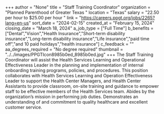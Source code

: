 +++
author = "None"
title = "Staff Training Coordinator"
organization = "Planned Parenthood of Greater Texas "
location = "Texas"
salary = "22.50 per hour to $25.00 per hour "
link = "https://careers.ppgt.org/jobs/2265?lang=en-us"
sort_date = "2024-02-15"
created_at = "February 15, 2024"
closing_date = "March 18, 2024"
a_job_type = ["Full Time"]
b_benefits = ["Dental","Vision","Health Insurance","Short-term disability insurance","Long-term disability insurance","Life insurance","paid time off","and 10 paid holidays","health insurance"]
c_feedback = ""
aa_degrees_required = "No degree required"
thumbnail = "../../images/PPGTIcon8985b0ed_8985b0ed.jpg"
+++
The Staff Training Coordinator will assist the Health Services Learning and Operational Effectiveness Leader in the planning and implementation of internal onboarding training programs, policies, and procedures. This position collaborates with Health Services Learning and Operation Effectiveness Leader to support the Health Center Managers, and Health Center Assistants to provide classroom, on-site training and guidance to empower staff to be effective members of the Health Services team.  Abides by the organization’s mission in performing job duties. Demonstrates an understanding of and commitment to quality healthcare and excellent customer service.